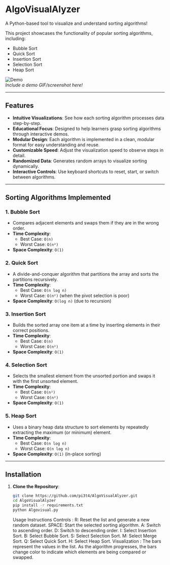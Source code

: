 # AlgoVisualAlyzer

A Python-based tool to visualize and understand sorting algorithms!

This project showcases the functionality of popular sorting algorithms, including:
- Bubble Sort  
- Quick Sort  
- Insertion Sort  
- Selection Sort  
- Heap Sort  

![Demo](demo.gif)  
*Include a demo GIF/screenshot here!*

---

## Features

- **Intuitive Visualizations**: See how each sorting algorithm processes data step-by-step.
- **Educational Focus**: Designed to help learners grasp sorting algorithms through interactive demos.
- **Modular Design**: Each algorithm is implemented in a clean, modular format for easy understanding and reuse.
- **Customizable Speed**: Adjust the visualization speed to observe steps in detail.
- **Randomized Data**: Generates random arrays to visualize sorting dynamically.
- **Interactive Controls**: Use keyboard shortcuts to reset, start, or switch between algorithms.

---

## Sorting Algorithms Implemented

### 1. **Bubble Sort**
   - Compares adjacent elements and swaps them if they are in the wrong order.
   - **Time Complexity**:
     - Best Case: `O(n)`  
     - Worst Case: `O(n²)`
   - **Space Complexity**: `O(1)`

### 2. **Quick Sort**
   - A divide-and-conquer algorithm that partitions the array and sorts the partitions recursively.
   - **Time Complexity**:
     - Best Case: `O(n log n)`  
     - Worst Case: `O(n²)` (when the pivot selection is poor)
   - **Space Complexity**: `O(log n)` (due to recursion)

### 3. **Insertion Sort**
   - Builds the sorted array one item at a time by inserting elements in their correct positions.
   - **Time Complexity**:
     - Best Case: `O(n)`  
     - Worst Case: `O(n²)`
   - **Space Complexity**: `O(1)`

### 4. **Selection Sort**
   - Selects the smallest element from the unsorted portion and swaps it with the first unsorted element.
   - **Time Complexity**:
     - Best Case: `O(n²)`  
     - Worst Case: `O(n²)`
   - **Space Complexity**: `O(1)`

### 5. **Heap Sort**
   - Uses a binary heap data structure to sort elements by repeatedly extracting the maximum (or minimum) element.
   - **Time Complexity**:
     - Best Case: `O(n log n)`  
     - Worst Case: `O(n log n)`
   - **Space Complexity**: `O(1)` (in-place sorting)

---

## Installation

1. **Clone the Repository**:
   ```bash
   git clone https://github.com/pi3t4/AlgoVisualAlyzer.git
   cd AlgoVisualAlyzer
   pip install -r requirements.txt
   python Algovisual.py
   ```
   Usage Instructions
Controls :
R: Reset the list and generate a new random dataset.
SPACE: Start the selected sorting algorithm.
A: Switch to ascending order.
D: Switch to descending order.
I: Select Insertion Sort.
B: Select Bubble Sort.
S: Select Selection Sort.
M: Select Merge Sort.
Q: Select Quick Sort.
H: Select Heap Sort.
Visualization :
The bars represent the values in the list. As the algorithm progresses, the bars change color to indicate which elements are being compared or swapped.
